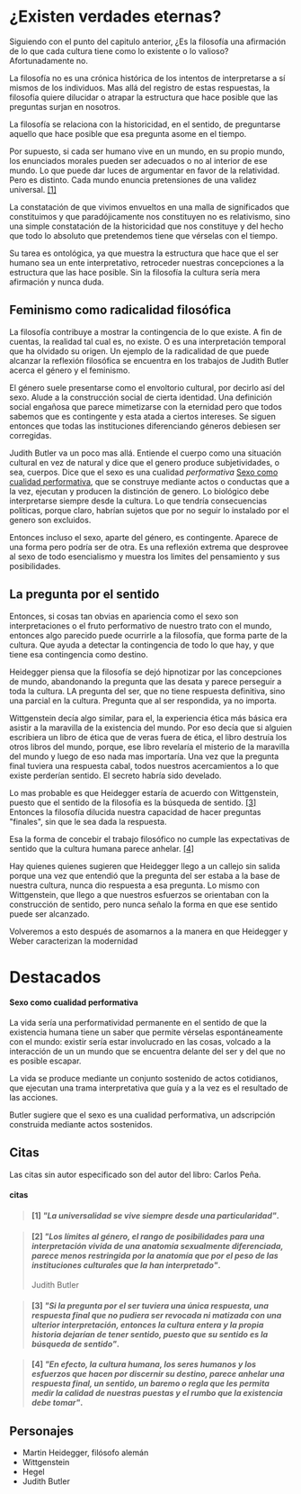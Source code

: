 # ¿Existen verdades eternas?

Siguiendo con el punto del capitulo anterior, ¿Es la filosofía una afirmación de lo que cada cultura tiene como lo existente o lo valioso? Afortunadamente no.

La filosofía no es una crónica histórica de los intentos de interpretarse a sí mismos de los individuos. Mas allá del registro de estas respuestas, la filosofía quiere dilucidar o atrapar la estructura que hace posible que las preguntas surjan en nosotros. 

La filosofía se relaciona con la historicidad, en el sentido, de preguntarse aquello que hace posible que esa pregunta asome en el tiempo.

Por supuesto, si cada ser humano vive en un mundo, en su propio mundo, los enunciados morales pueden ser adecuados o no al interior de ese mundo. Lo que puede dar luces de argumentar en favor de la relatividad. Pero es distinto. Cada mundo enuncia pretensiones de una validez universal. [\[1\]]()

La constatación de que vivimos envueltos en una malla de significados que constituimos y que paradójicamente nos constituyen no es relativismo, sino una simple constatación de la historicidad que nos constituye y del hecho que todo lo absoluto que pretendemos tiene que vérselas con el tiempo.

Su tarea es ontológica, ya que muestra la estructura que hace que el ser humano sea un ente interpretativo, retroceder nuestras concepciones a la estructura que las hace posible. Sin la filosofía la cultura sería mera afirmación y nunca duda.


## Feminismo como radicalidad filosófica

La filosofía contribuye a mostrar la contingencia de lo que existe. A fin de cuentas, la realidad tal cual es, no existe. O es una interpretación temporal que ha olvidado su origen. Un ejemplo de la radicalidad de que puede alcanzar la reflexión filosófica se encuentra en los trabajos de Judith Butler acerca el género y el feminismo.

El género suele presentarse como el envoltorio cultural, por decirlo así del sexo. Alude a la construcción social de cierta identidad. Una definición social engañosa que parece mimetizarse con la eternidad pero que todos sabemos que es contingente y esta atada a ciertos intereses. Se siguen entonces que todas las instituciones diferenciando géneros debiesen ser corregidas.

Judith Butler va un poco mas allá. Entiende el cuerpo como una situación cultural en vez de natural y dice que el genero produce subjetividades, o sea, cuerpos. Dice que el sexo es una cualidad *performativa* [Sexo como cualidad performativa](), que se construye mediante actos o conductas que a la vez, ejecutan y producen la distinción de genero. Lo biológico debe interpretarse siempre desde la cultura. Lo que tendría consecuencias políticas, porque claro, habrían sujetos que por no seguir lo instalado por el genero son excluidos.

Entonces incluso el sexo, aparte del género, es contingente. Aparece de una forma pero podría ser de otra. Es una reflexión extrema que desprovee al sexo de todo esencialismo y muestra los limites del pensamiento y sus posibilidades.


## La pregunta por el sentido

Entonces, si cosas tan obvias en apariencia como el sexo son interpretaciones o el fruto performativo de nuestro trato con el mundo, entonces algo parecido puede ocurrirle a la filosofía, que forma parte de la cultura. Que ayuda a detectar la contingencia de todo lo que hay, y que tiene esa contingencia como destino.

Heidegger piensa que la filosofía se dejó hipnotizar por las concepciones de mundo, abandonando la pregunta que las desata y parece perseguir a toda la cultura. LA pregunta del ser, que no tiene respuesta definitiva, sino una parcial en la cultura. Pregunta que al ser respondida, ya no importa.

Wittgenstein decía algo similar, para el, la experiencia ética más básica era asistir a la maravilla de la existencia del mundo. Por eso decía que si alguien escribiera un libro de ética que de veras fuera de ética, el libro destruía los otros libros del mundo, porque, ese libro revelaría el misterio de la maravilla del mundo y luego de eso nada mas importaría. Una vez que la pregunta final tuviera una respuesta cabal, todos nuestros acercamientos a lo que existe perderían sentido. El secreto habría sido develado.

Lo mas probable es que Heidegger estaría de acuerdo con Wittgenstein, puesto que el sentido de la filosofía es la búsqueda de sentido.  [\[3\]]() Entonces la filosofía dilucida nuestra capacidad de hacer preguntas "finales", sin que le sea dada la respuesta.

Esa la forma de concebir el trabajo filosófico no cumple las expectativas de sentido que la cultura humana parece anhelar. [\[4\]]()

Hay quienes quienes sugieren que Heidegger llego a un callejo sin salida porque una vez que entendió que la pregunta del ser estaba a la base de nuestra cultura, nunca dio respuesta a esa pregunta. Lo mismo con Wittgenstein, que llego a que nuestros esfuerzos se orientaban con la construcción de sentido, pero nunca señalo la forma en que ese sentido puede ser alcanzado. 

Volveremos a esto después de asomarnos a la manera en que Heidegger y Weber caracterizan la modernidad

# Destacados

#### Sexo como cualidad performativa

La vida sería una performatividad permanente en el sentido de que la existencia humana tiene un saber que permite vérselas espontáneamente con el mundo: existir sería estar involucrado en las cosas, volcado a la interacción de un un mundo que se encuentra delante del ser y del que no es posible escapar.

La vida se produce mediante un conjunto sostenido de actos cotidianos, que ejecutan una trama interpretativa que guía y a la vez es el resultado de las acciones.

Butler sugiere que el sexo es una cualidad performativa, un adscripción construida mediante actos sostenidos.


## Citas

Las citas sin autor especificado son del autor del libro: Carlos Peña.

#### citas

<!-- p81 -->
> #### [1] _"La universalidad se vive siempre desde una particularidad"_.

<!-- p86 -->
> #### [2] _"Los límites al género, el rango de posibilidades para una interpretación vivida de una anatomía sexualmente diferenciada, parece menos restringida por la anatomía que por el peso de las instituciones culturales que la han interpretado"_.
>
> Judith Butler

<!-- p90 -->
> #### [3] _"Si la pregunta por el ser tuviera una única respuesta, una respuesta final que no pudiera ser revocada ni matizada con una ulterior interpretación, entonces la cultura entera y la propia historia dejarían de tener sentido, puesto que su sentido es la búsqueda de sentido"_.

<!-- p91 -->
> #### [4] _"En efecto, la cultura humana, los seres humanos y los esfuerzos que hacen por discernir su destino, parece anhelar una respuesta final, un sentido, un baremo o regla que les permita medir la calidad de nuestras puestas y el rumbo que la existencia debe tomar"_.



## Personajes

- Martin Heidegger, filósofo alemán
- Wittgenstein
- Hegel
- Judith Butler